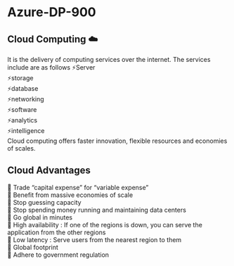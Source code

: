# Azure-DP-900

## Cloud Computing :cloud: 
It is the delivery of computing services over the internet. The services include are as follows
:zap:Server <br> 
:zap:storage <br> 
:zap:database <br> 
:zap:networking <br> 
:zap:software <br> 
:zap:analytics <br> 
:zap:intelligence <br> 
Cloud computing offers faster innovation, flexible resources and economies of scales. 




## Cloud Advantages
:small_orange_diamond: Trade “capital expense” for “variable expense”  <br> 
:small_orange_diamond: Benefit from massive economies of scale  <br> 
:small_orange_diamond: Stop guessing capacity  <br> 
:small_orange_diamond: Stop spending money running and maintaining data centers  <br> 
:small_orange_diamond: Go global in minutes  <br> 
:small_orange_diamond: High availability : If one of the regions is down, you can serve the application from the other regions <br> 
:small_orange_diamond: Low latency : Serve users from the nearest region to them <br> 
:small_orange_diamond: Global footprint <br> 
:small_orange_diamond: Adhere to government regulation <br> 
